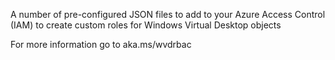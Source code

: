 A number of pre-configured JSON files to add to your Azure Access Control (IAM) to create custom roles for Windows Virtual Desktop objects

For more information go to aka.ms/wvdrbac
